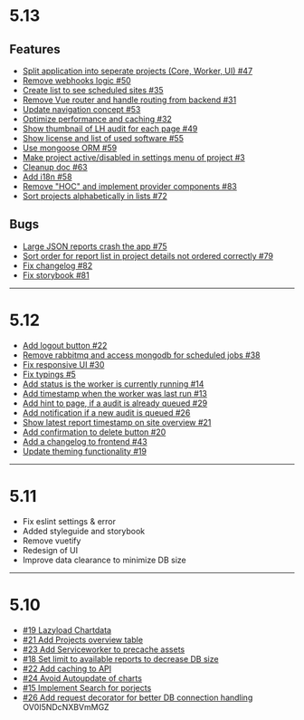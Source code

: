 # 5.13

## Features

- [Split application into seperate projects (Core, Worker, UI) #47](https://github.com/lighthouse-dashboard/lighthouse-dashboard/issues/47)
- [Remove webhooks logic #50](https://github.com/lighthouse-dashboard/lighthouse-dashboard/issues/50)
- [Create list to see scheduled sites #35](https://github.com/lighthouse-dashboard/lighthouse-dashboard/issues/35)
- [Remove Vue router and handle routing from backend #31](https://github.com/lighthouse-dashboard/lighthouse-dashboard/issues/31)
- [Update navigation concept #53](https://github.com/lighthouse-dashboard/lighthouse-dashboard/issues/53)
- [Optimize performance and caching #32](https://github.com/lighthouse-dashboard/lighthouse-dashboard/issues/32)
- [Show thumbnail of LH audit for each page #49](https://github.com/lighthouse-dashboard/lighthouse-dashboard/issues/49)
- [Show license and list of used software #55](https://github.com/lighthouse-dashboard/lighthouse-dashboard/issues/55)
- [Use mongoose ORM #59](https://github.com/lighthouse-dashboard/lighthouse-dashboard/issues/59)
- [Make project active/disabled in settings menu of project #3](https://github.com/lighthouse-dashboard/lighthouse-dashboard/issues/3)
- [Cleanup doc #63](https://github.com/lighthouse-dashboard/lighthouse-dashboard/issues/63)
- [Add i18n #58](https://github.com/lighthouse-dashboard/lighthouse-dashboard/issues/58)
- [Remove "HOC" and implement provider components #83](https://github.com/lighthouse-dashboard/lighthouse-dashboard/issues/83)
- [Sort projects alphabetically in lists #72](https://github.com/lighthouse-dashboard/lighthouse-dashboard/issues/72)

## Bugs

- [Large JSON reports crash the app #75](https://github.com/lighthouse-dashboard/lighthouse-dashboard/issues/75)
- [Sort order for report list in project details not ordered correctly #79](https://github.com/lighthouse-dashboard/lighthouse-dashboard/issues/79)
- [Fix changelog #82](https://github.com/lighthouse-dashboard/lighthouse-dashboard/issues/82)
- [Fix storybook #81](https://github.com/lighthouse-dashboard/lighthouse-dashboard/issues/81)

---

# 5.12
- [Add logout button #22](https://github.com/faebeee/lighthouse-dashboard/issues/22)
- [Remove rabbitmq and access mongodb for scheduled jobs #38](https://github.com/faebeee/lighthouse-dashboard/issues/38)
- [Fix responsive UI #30](https://github.com/faebeee/lighthouse-dashboard/issues/30)
- [Fix typings #5](https://github.com/faebeee/lighthouse-dashboard/issues/5)
- [Add status is the worker is currently running #14](https://github.com/faebeee/lighthouse-dashboard/issues/#14)
- [Add timestamp when the worker was last run #13](https://github.com/faebeee/lighthouse-dashboard/issues/#13)
- [Add hint to page, if a audit is already queued #29](https://github.com/faebeee/lighthouse-dashboard/issues/#29)
- [Add notification if a new audit is queued #26](https://github.com/faebeee/lighthouse-dashboard/issues/#26)
- [Show latest report timestamp on site overview #21](https://github.com/faebeee/lighthouse-dashboard/issues/#21)
- [Add confirmation to delete button #20](https://github.com/faebeee/lighthouse-dashboard/issues/#20)
- [Add a changelog to frontend #43](https://github.com/faebeee/lighthouse-dashboard/issues/#43)
- [Update theming functionality #19](https://github.com/faebeee/lighthouse-dashboard/issues/#19)

---

# 5.11
- Fix eslint settings & error
- Added styleguide and storybook
- Remove vuetify
- Redesign of UI
- Improve data clearance to minimize DB size

---

# 5.10
- [#19 Lazyload Chartdata](https://github.com/dreipol/lighthouse-dashboard/issues/19)
- [#21 Add Projects overview table](https://github.com/dreipol/lighthouse-dashboard/issues/21)
- [#23 Add Serviceworker to precache assets](https://github.com/dreipol/lighthouse-dashboard/issues/23)
- [#18 Set limit to available reports to decrease DB size](https://github.com/dreipol/lighthouse-dashboard/issues/18)
- [#22 Add caching to API](https://github.com/dreipol/lighthouse-dashboard/issues/22)
- [#24 Avoid Autoupdate of charts](https://github.com/dreipol/lighthouse-dashboard/issues/24)
- [#15 Implement Search for porjects](https://github.com/dreipol/lighthouse-dashboard/issues/15)
- [#26 Add request decorator for better DB connection handling](https://github.com/dreipol/lighthouse-dashboard/issues/26)
OV0I5NDcNXBVmMGZ
